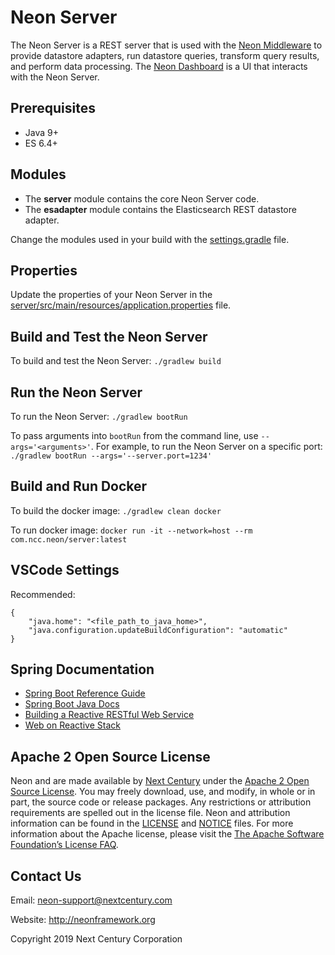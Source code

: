 # Neon Server

The Neon Server is a REST server that is used with the [Neon Middleware](https://github.com/NextCenturyCorporation/neon-framework) to provide datastore adapters, run datastore queries, transform query results, and perform data processing.  The [Neon Dashboard](https://github.com/NextCenturyCorporation/neon-dash-internal) is a UI that interacts with the Neon Server.

## Prerequisites

* Java 9+
* ES 6.4+

## Modules

* The **server** module contains the core Neon Server code.
* The **esadapter** module contains the Elasticsearch REST datastore adapter.

Change the modules used in your build with the [settings.gradle](./settings.gradle) file.

## Properties

Update the properties of your Neon Server in the [server/src/main/resources/application.properties](./server/src/main/resources/application.properties) file.

## Build and Test the Neon Server

To build and test the Neon Server:  `./gradlew build`

## Run the Neon Server

To run the Neon Server:  `./gradlew bootRun`

To pass arguments into `bootRun` from the command line, use `--args='<arguments>'`.  For example, to run the Neon Server on a specific port:  `./gradlew bootRun --args='--server.port=1234'`

## Build and Run Docker

To build the docker image: `./gradlew clean docker`

To run docker image: `docker run -it --network=host --rm com.ncc.neon/server:latest`

## VSCode Settings

Recommended:

```
{
    "java.home": "<file_path_to_java_home>",
    "java.configuration.updateBuildConfiguration": "automatic"
}
```

## Spring Documentation

* [Spring Boot Reference Guide](https://docs.spring.io/spring-boot/docs/current/reference/html/)
* [Spring Boot Java Docs](https://docs.spring.io/spring-boot/docs/current/api/)
* [Building a Reactive RESTful Web Service](https://spring.io/guides/gs/reactive-rest-service/)
* [Web on Reactive Stack](https://docs.spring.io/spring/docs/current/spring-framework-reference/web-reactive.html)

## Apache 2 Open Source License

Neon and  are made available by [Next Century](http://www.nextcentury.com) under the [Apache 2 Open Source License](http://www.apache.org/licenses/LICENSE-2.0.txt). You may freely download, use, and modify, in whole or in part, the source code or release packages. Any restrictions or attribution requirements are spelled out in the license file. Neon and  attribution information can be found in the [LICENSE](./LICENSE) and [NOTICE](./NOTICE.md) files. For more information about the Apache license, please visit the [The Apache Software Foundation’s License FAQ](http://www.apache.org/foundation/license-faq.html).

## Contact Us

Email: neon-support@nextcentury.com

Website: http://neonframework.org

Copyright 2019 Next Century Corporation
